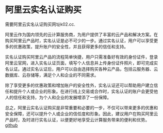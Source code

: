 # 阿里云实名认证购买

需要阿里云实名认证购买网址k02.cc.

阿里云作为国内领先的云计算服务商，为用户提供了丰富的云产品和解决方案。在购买阿里云产品时，实名认证是必不可少的一步。通过实名认证，用户可以享受更多的优惠政策，提升账户的安全性，并且获得更多的信任和支持。

实名认证购买阿里云产品的流程简单快捷，用户只需准备好有效的身份证件，登录阿里云官网，进入实名认证页面，填写个人信息并上传身份证件照片，即可完成实名认证。通过实名认证后，用户可以自由选择购买各种云产品，包括云服务器、云数据库、云存储等，满足个人和企业的不同需求。

除了享受更多的优惠政策和增加账户的安全性外，实名认证还可以帮助用户建立信任和提升个人或企业的形象。在进行线上交易或合作时，实名认证的账户会更受他人的信任和支持，为个人和企业的发展增添了一份保障。

总之，阿里云实名认证购买是非常重要和必要的一步，不仅可以带来更多的优惠和安全保障，还可以提升个人或企业的信任度和形象。因此，建议用户在购买阿里云产品时，及时进行实名认证，以便更好地享受云计算服务带来的便利和优势。[github](https://github.com)